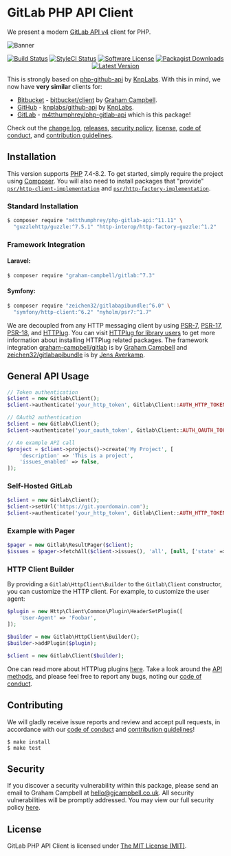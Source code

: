 # GitLab PHP API Client

We present a modern [GitLab API v4](https://docs.gitlab.com/ce/api/) client for PHP.

![Banner](https://user-images.githubusercontent.com/2829600/86969006-fc2e3b00-c164-11ea-80b7-8750160a65c4.png)

<p align="center">
<a href="https://github.com/GitLabPHP/Client/actions?query=workflow%3ATests"><img src="https://img.shields.io/github/actions/workflow/status/GitLabPHP/Client/tests.yml?label=Tests&style=flat-square" alt="Build Status"></img></a>
<a href="https://github.styleci.io/repos/6816335"><img src="https://github.styleci.io/repos/6816335/shield" alt="StyleCI Status"></img></a>
<a href="LICENSE"><img src="https://img.shields.io/badge/license-MIT-brightgreen?style=flat-square" alt="Software License"></img></a>
<a href="https://packagist.org/packages/m4tthumphrey/php-gitlab-api"><img src="https://img.shields.io/packagist/dt/m4tthumphrey/php-gitlab-api?style=flat-square" alt="Packagist Downloads"></img></a>
<a href="https://github.com/GitLabPHP/Client/releases"><img src="https://img.shields.io/github/release/GitLabPHP/Client?style=flat-square" alt="Latest Version"></img></a>
</p>

This is strongly based on [php-github-api](https://github.com/KnpLabs/php-github-api) by [KnpLabs](https://github.com/KnpLabs). With this in mind, we now have **very similar** clients for:

* [Bitbucket](https://bitbucket.org/) - [bitbucket/client](https://packagist.org/packages/bitbucket/client) by [Graham Campbell](https://github.com/GrahamCampbell).
* [GitHub](https://github.com/) - [knplabs/github-api](https://packagist.org/packages/knplabs/github-api) by [KnpLabs](https://github.com/KnpLabs/php-github-api).
* [GitLab](https://gitlab.com/) - [m4tthumphrey/php-gitlab-api](https://packagist.org/packages/m4tthumphrey/php-gitlab-api) which is this package!

Check out the [change log](CHANGELOG.md), [releases](https://github.com/GitLabPHP/Client/releases), [security policy](https://github.com/GitLabPHP/Client/security/policy), [license](LICENSE), [code of conduct](.github/CODE_OF_CONDUCT.md), and [contribution guidelines](.github/CONTRIBUTING.md).


## Installation

This version supports [PHP](https://php.net) 7.4-8.2. To get started, simply require the project using [Composer](https://getcomposer.org). You will also need to install packages that "provide" [`psr/http-client-implementation`](https://packagist.org/providers/psr/http-client-implementation) and [`psr/http-factory-implementation`](https://packagist.org/providers/psr/http-factory-implementation).

### Standard Installation

```bash
$ composer require "m4tthumphrey/php-gitlab-api:^11.11" \
  "guzzlehttp/guzzle:^7.5.1" "http-interop/http-factory-guzzle:^1.2"
```

### Framework Integration

#### Laravel:

```bash
$ composer require "graham-campbell/gitlab:^7.3"
```

#### Symfony:

```bash
$ composer require "zeichen32/gitlabapibundle:^6.0" \
  "symfony/http-client:^6.2" "nyholm/psr7:^1.7"
```

We are decoupled from any HTTP messaging client by using [PSR-7](https://www.php-fig.org/psr/psr-7/), [PSR-17](https://www.php-fig.org/psr/psr-17/), [PSR-18](https://www.php-fig.org/psr/psr-18/), and [HTTPlug](https://httplug.io/). You can visit [HTTPlug for library users](https://docs.php-http.org/en/latest/httplug/users.html) to get more information about installing HTTPlug related packages. The framework integration [graham-campbell/gitlab](https://github.com/GrahamCampbell/Laravel-GitLab) is by [Graham Campbell](https://github.com/GrahamCampbell) and [zeichen32/gitlabapibundle](https://github.com/Zeichen32/GitLabApiBundle) is by [Jens Averkamp](https://github.com/Zeichen32).

## General API Usage

```php
// Token authentication
$client = new Gitlab\Client();
$client->authenticate('your_http_token', Gitlab\Client::AUTH_HTTP_TOKEN);

// OAuth2 authentication
$client = new Gitlab\Client();
$client->authenticate('your_oauth_token', Gitlab\Client::AUTH_OAUTH_TOKEN);

// An example API call
$project = $client->projects()->create('My Project', [
    'description' => 'This is a project',
    'issues_enabled' => false,
]);
```

### Self-Hosted GitLab

```php
$client = new Gitlab\Client();
$client->setUrl('https://git.yourdomain.com');
$client->authenticate('your_http_token', Gitlab\Client::AUTH_HTTP_TOKEN);
```

### Example with Pager

```php
$pager = new Gitlab\ResultPager($client);
$issues = $pager->fetchAll($client->issues(), 'all', [null, ['state' => 'closed']]);
```

### HTTP Client Builder

By providing a `Gitlab\HttpClient\Builder` to the `Gitlab\Client` constructor, you can customize the HTTP client. For example, to customize the user agent:

```php
$plugin = new Http\Client\Common\Plugin\HeaderSetPlugin([
    'User-Agent' => 'Foobar',
]);

$builder = new Gitlab\HttpClient\Builder();
$builder->addPlugin($plugin);

$client = new Gitlab\Client($builder);
```

One can read more about HTTPlug plugins [here](https://docs.php-http.org/en/latest/plugins/introduction.html#how-it-works). Take a look around the [API methods](https://github.com/GitLabPHP/Client/tree/11.2/src/Api), and please feel free to report any bugs, noting our [code of conduct](.github/CODE_OF_CONDUCT.md).


## Contributing

We will gladly receive issue reports and review and accept pull requests, in accordance with our [code of conduct](.github/CODE_OF_CONDUCT.md) and [contribution guidelines](.github/CONTRIBUTING.md)!

```
$ make install
$ make test
```


## Security

If you discover a security vulnerability within this package, please send an email to Graham Campbell at hello@gjcampbell.co.uk. All security vulnerabilities will be promptly addressed. You may view our full security policy [here](https://github.com/GitLabPHP/Client/security/policy).


## License

GitLab PHP API Client is licensed under [The MIT License (MIT)](LICENSE).
